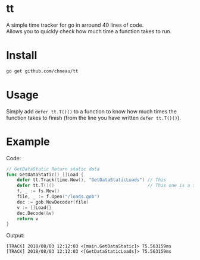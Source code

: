 # tt
A simple time tracker for go in arround 40 lines of code.  
Allows you to quickly check how much time a function takes to run.

# Install
```bash
go get github.com/chneau/tt
```

# Usage

Simply add `defer tt.T()()` to a function to know how much times the function takes to finish (from the line you have written `defer tt.T()()`).

# Example
Code:
```go
// GetDataStatic Return static data
func GetDataStatic() []Load {
	defer tt.Track(time.Now(), "GetDataStaticLoads") // This
	defer tt.T()()                                   // This one is a shorthand
	f, _ := fs.New()
	file, _ := f.Open("/loads.gob")
	dec := gob.NewDecoder(file)
	v := []Load{}
	dec.Decode(&v)
	return v
}
```
Output: 
```
[TRACK] 2018/08/03 12:12:03 <[main.GetDataStatic]> 75.563159ms
[TRACK] 2018/08/03 12:12:03 <[GetDataStaticLoads]> 75.563159ms
```

